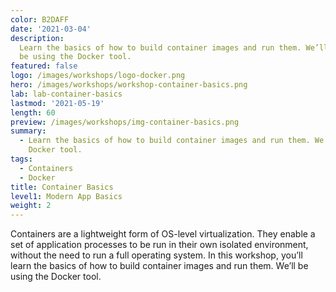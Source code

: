 ```yaml
---
color: B2DAFF
date: '2021-03-04'
description:
  Learn the basics of how to build container images and run them. We’ll
  be using the Docker tool.
featured: false
logo: /images/workshops/logo-docker.png
hero: /images/workshops/workshop-container-basics.png
lab: lab-container-basics
lastmod: '2021-05-19'
length: 60
preview: /images/workshops/img-container-basics.png
summary:
  - Learn the basics of how to build container images and run them. We’ll be using the
    Docker tool.
tags:
  - Containers
  - Docker
title: Container Basics
level1: Modern App Basics
weight: 2
---
```


Containers are a lightweight form of OS-level virtualization. They enable a set of application processes to be run in their own isolated environment, without the need to run a full operating system. In this workshop, you’ll learn the basics of how to build container images and run them. We’ll be using the Docker tool.

